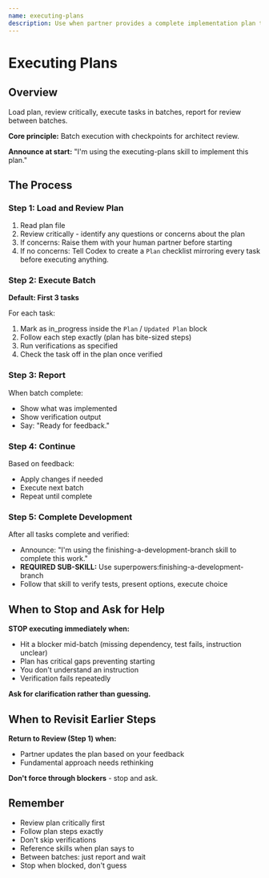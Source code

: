 ```yaml
---
name: executing-plans
description: Use when partner provides a complete implementation plan to execute in controlled batches with review checkpoints - loads plan, reviews critically, executes tasks in batches, reports for review between batches
---
```


# Executing Plans

## Overview

Load plan, review critically, execute tasks in batches, report for review between batches.

**Core principle:** Batch execution with checkpoints for architect review.

**Announce at start:** "I'm using the executing-plans skill to implement this plan."

## The Process

### Step 1: Load and Review Plan
1. Read plan file
2. Review critically - identify any questions or concerns about the plan
3. If concerns: Raise them with your human partner before starting
4. If no concerns: Tell Codex to create a `Plan` checklist mirroring every task before executing anything.

### Step 2: Execute Batch
**Default: First 3 tasks**

For each task:
1. Mark as in_progress inside the `Plan` / `Updated Plan` block
2. Follow each step exactly (plan has bite-sized steps)
3. Run verifications as specified
4. Check the task off in the plan once verified

### Step 3: Report
When batch complete:
- Show what was implemented
- Show verification output
- Say: "Ready for feedback."

### Step 4: Continue
Based on feedback:
- Apply changes if needed
- Execute next batch
- Repeat until complete

### Step 5: Complete Development

After all tasks complete and verified:
- Announce: "I'm using the finishing-a-development-branch skill to complete this work."
- **REQUIRED SUB-SKILL:** Use superpowers:finishing-a-development-branch
- Follow that skill to verify tests, present options, execute choice

## When to Stop and Ask for Help

**STOP executing immediately when:**
- Hit a blocker mid-batch (missing dependency, test fails, instruction unclear)
- Plan has critical gaps preventing starting
- You don't understand an instruction
- Verification fails repeatedly

**Ask for clarification rather than guessing.**

## When to Revisit Earlier Steps

**Return to Review (Step 1) when:**
- Partner updates the plan based on your feedback
- Fundamental approach needs rethinking

**Don't force through blockers** - stop and ask.

## Remember
- Review plan critically first
- Follow plan steps exactly
- Don't skip verifications
- Reference skills when plan says to
- Between batches: just report and wait
- Stop when blocked, don't guess
